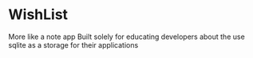 # WishList
More like a note app
Built solely for educating developers about the use sqlite as a storage for their applications
